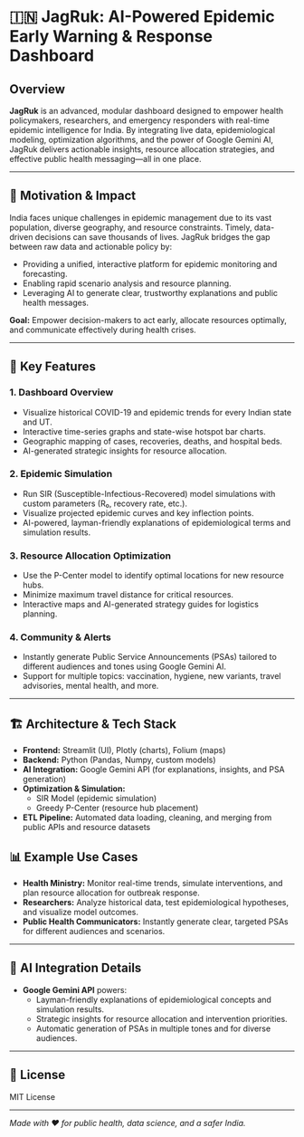 # 🇮🇳 JagRuk: AI-Powered Epidemic Early Warning & Response Dashboard

## Overview

**JagRuk** is an advanced, modular dashboard designed to empower health policymakers, researchers, and emergency responders with real-time epidemic intelligence for India. By integrating live data, epidemiological modeling, optimization algorithms, and the power of Google Gemini AI, JagRuk delivers actionable insights, resource allocation strategies, and effective public health messaging—all in one place.

---

## 🚀 Motivation & Impact

India faces unique challenges in epidemic management due to its vast population, diverse geography, and resource constraints. Timely, data-driven decisions can save thousands of lives. JagRuk bridges the gap between raw data and actionable policy by:

- Providing a unified, interactive platform for epidemic monitoring and forecasting.
- Enabling rapid scenario analysis and resource planning.
- Leveraging AI to generate clear, trustworthy explanations and public health messages.

**Goal:** Empower decision-makers to act early, allocate resources optimally, and communicate effectively during health crises.

---

## 🧩 Key Features

### 1. Dashboard Overview
- Visualize historical COVID-19 and epidemic trends for every Indian state and UT.
- Interactive time-series graphs and state-wise hotspot bar charts.
- Geographic mapping of cases, recoveries, deaths, and hospital beds.
- AI-generated strategic insights for resource allocation.

### 2. Epidemic Simulation
- Run SIR (Susceptible-Infectious-Recovered) model simulations with custom parameters (R₀, recovery rate, etc.).
- Visualize projected epidemic curves and key inflection points.
- AI-powered, layman-friendly explanations of epidemiological terms and simulation results.

### 3. Resource Allocation Optimization
- Use the P-Center model to identify optimal locations for new resource hubs.
- Minimize maximum travel distance for critical resources.
- Interactive maps and AI-generated strategy guides for logistics planning.

### 4. Community & Alerts
- Instantly generate Public Service Announcements (PSAs) tailored to different audiences and tones using Google Gemini AI.
- Support for multiple topics: vaccination, hygiene, new variants, travel advisories, mental health, and more.

---

## 🏗️ Architecture & Tech Stack

- **Frontend:** Streamlit (UI), Plotly (charts), Folium (maps)
- **Backend:** Python (Pandas, Numpy, custom models)
- **AI Integration:** Google Gemini API (for explanations, insights, and PSA generation)
- **Optimization & Simulation:**
  - SIR Model (epidemic simulation)
  - Greedy P-Center (resource hub placement)
- **ETL Pipeline:** Automated data loading, cleaning, and merging from public APIs and resource datasets


## 📊 Example Use Cases

- **Health Ministry:** Monitor real-time trends, simulate interventions, and plan resource allocation for outbreak response.
- **Researchers:** Analyze historical data, test epidemiological hypotheses, and visualize model outcomes.
- **Public Health Communicators:** Instantly generate clear, targeted PSAs for different audiences and scenarios.

---

## 🤖 AI Integration Details

- **Google Gemini API** powers:
  - Layman-friendly explanations of epidemiological concepts and simulation results.
  - Strategic insights for resource allocation and intervention priorities.
  - Automatic generation of PSAs in multiple tones and for diverse audiences.

---

## 📄 License

MIT License

---

*Made with ❤️ for public health, data science, and a safer India.*